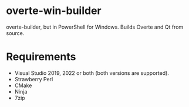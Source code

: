 # overte-win-builder

overte-builder, but in PowerShell for Windows. Builds Overte and Qt from source.

# Requirements

* Visual Studio 2019, 2022 or both (both versions are supported).
* Strawberry Perl
* CMake
* Ninja
* 7zip
